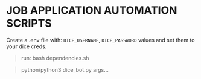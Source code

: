 # JOB APPLICATION AUTOMATION SCRIPTS

Create a .env file with: 
`DICE_USERNAME`,
`DICE_PASSWORD` 
values and set them to your dice creds.
> run: bash dependencies.sh

>python/python3 dice_bot.py args...

 
